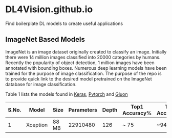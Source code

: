 # DL4Vision.github.io
Find boilerplate DL models to create useful applications
## ImageNet Based Models

ImageNet is an image dataset originally created to classify an image. Initially there were 14 million images classified into 20000 categories by humans. Recently the popularity of object detection, 1 million images have been annotated with bounding boxes. Numerous deep learning models have been trained for the purpose of image classification. The purpose of the repo is to provide quick link to the desired model pretrained on the ImageNet database for image classification.

Table 1 lists the models found in [Keras](https://keras.io/api/applications/), [Pytorch](https://pytorch.org/vision/stable/models.html) and [Gluon](https://github.com/Cadene/pretrained-models.pytorch/blob/master/README.md)

S.No. | Model | Size | Parameters | Depth | Top1 Accuracy% | Top5 Accuracy% | Input Size | Year
------|-------|------|------------|-------|----------------|---------------|---|---
1 | Xception | 88 MB | 22910480 | 126| ~ 75|~94.5 | 299 | 2017
